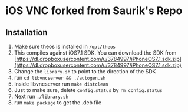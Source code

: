 # iOS VNC forked from Saurik's Repo

## Installation

1. Make sure theos is installed in `/opt/theos`
2. This compiles against iOS7.1 SDK. You can download the SDK from [https://dl.dropboxusercontent.com/u/3784997/iPhoneOS7.1.sdk.zip](https://dl.dropboxusercontent.com/u/3784997/iPhoneOS7.1.sdk.zip)
3. Change the `library.sh` to point to the direction of the SDK
4. run `cd libvncserver && ./autogen.sh`
5. Inside libvncserver run `make distclean`
6. Just to make sure, delete `config.status` by `rm config.status`
7. Next run `./library.sh`
8. run `make package` to get the .deb file
